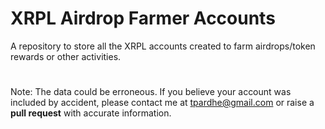 # XRPL Airdrop Farmer Accounts

A repository to store all the XRPL accounts created to farm airdrops/token rewards or other activities. 

#

Note: The data could be erroneous. If you believe your account was included by accident, please contact me at tpardhe@gmail.com or raise a **pull request** with accurate information. 
